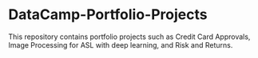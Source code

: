 # DataCamp-Portfolio-Projects
 This repository contains portfolio projects such as Credit Card Approvals, Image Processing for ASL with deep learning, and Risk and Returns. 
